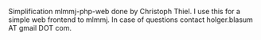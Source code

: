 Simplification mlmmj-php-web done by Christoph Thiel. I use this for a simple web frontend to mlmmj. In case of questions contact holger.blasum AT gmail DOT com.
